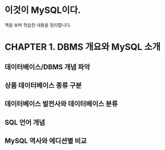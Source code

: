 # 이것이 MySQL이다.

책을 보며 학습한 내용을 정리합니다.

# CHAPTER 1. DBMS 개요와 MySQL 소개

## 데이터베이스/DBMS 개념 파악

## 상품 데이터베이스 종류 구분

## 데이터베이스 발전사와 데이터베이스 분류

## SQL 언어 개념

## MySQL 역사와 에디션별 비교
